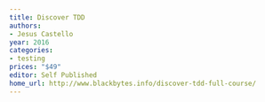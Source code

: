 ```yaml
---
title: Discover TDD
authors:
- Jesus Castello
year: 2016
categories:
- testing
prices: "$49"
editor: Self Published
home_url: http://www.blackbytes.info/discover-tdd-full-course/
---
```

